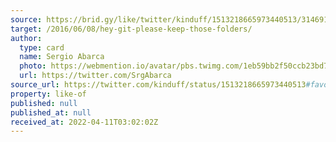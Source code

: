 ```yaml
---
source: https://brid.gy/like/twitter/kinduff/1513218665973440513/314691580
target: /2016/06/08/hey-git-please-keep-those-folders/
author:
  type: card
  name: Sergio Abarca
  photo: https://webmention.io/avatar/pbs.twimg.com/1eb59bb2f50ccb23bd7e2ca0177a9410a2601eaacfeb2be99623af2ef014912d.jpg
  url: https://twitter.com/SrgAbarca
source_url: https://twitter.com/kinduff/status/1513218665973440513#favorited-by-314691580
property: like-of
published: null
published_at: null
received_at: 2022-04-11T03:02:02Z
---
```


